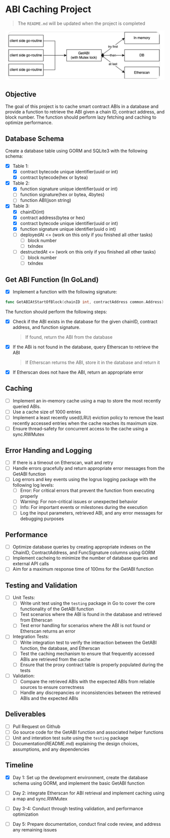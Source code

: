# ABI Caching Project

> The `README.md` will be updated when the project is completed

![image-20240415085028979](README/image-20240415085028979.png)

## Objective

The goal of this project is to cache smart contract ABIs in a database and provide a function to retrieve the ABI given a chain ID, contract address, and block number. The function should perform lazy fetching and caching to optimize performance.

## Database Schema

Create a database table using GORM and SQLite3 with the following schema:

- [x] Table 1:
  - [x] contract bytecode unique identifier(uuid or int)
  - [x] contract bytecode(hex or bytea)

- [x] Table 2:
  - [x] function signature unique identifier(uuid or int)
  - [ ] function signature(hex or bytea, 4bytes)
  - [ ] function ABI(json string)
- [x] Table 3:
  - [x] chainID(int)
  - [x] contract address(bytea or hex)
  - [x] contract bytecode unique identifier(uuid or int)
  - [x] function signature unique identifier(uuid o int)
  - [ ] deployedAt <= (work on this only if you finished all other tasks)
    - [ ] block number
    - [ ] txIndex
  - [ ] destructedAt <= (work on this only if you finished all other tasks)
    - [ ] block number
    - [ ] txIndex

## Get ABI Function (In GoLand)

- [x] Implement a function with the following signature:

```go
func GetABIAtStartOfBlock(chainID int, contractAddress common.Address) ([]byte, error)
```

The function should perform the following steps:

- [x] Check if the ABI exists in the database for the given chainID, contract address, and function signature.

  > If found, return the ABI from the database

- [x] If the ABi is not found in the database, query Etherscan to retrieve the ABI

  > If Etherscan returns the ABI, store it in the database and return it

- [x] If Etherscan does not have the ABI, return an appropriate error

## Caching

- [ ] Implement an in-memory cache using a map to store the most recently queried ABIs.
- [ ] Use a cache size of 1000 entries
- [ ] Implement a least recently used(LRU) eviction policy to remove the least recently accessed entries when the cache reaches its maximum size.
- [ ] Ensure thread-safety for concurrent access to the cache using a sync.RWMutex

## Error Handing and Logging

- [ ] If there is a timeout on Etherscan, wait and retry
- [ ] Handle errors gracefully and return appropriate error messages from the GetABI function
- [ ] Log errors and key events using the logrus logging package with the following log levels:
  - [ ] Error: For critical errors that prevent the function from executing properly
  - [ ] Warning: For non-critical issues or unexpected behavior
  - [ ] Info: For important events or milestones during the execution
  - [ ] Log the input parameters, retrieved ABI, and any error messages for debugging purposes

## Performance

- [ ] Optimize database queries by creating appropriate indexes on the ChainID, ContractAddress, and FuncSignature columns using GORM
- [ ] Implement cacheing to minimize the number of database queries and external API calls
- [ ] Aim for a maximum response time of 100ms for the GetABI function

## Testing and Validation

- [ ] Unit Tests:
  - [ ] Write unit test using the `testing` package in Go to cover the core functionality of the GetABI function
  - [ ] Test scenarios where the ABI is found in the database and retrieved from Etherscan
  - [ ] Test error handling for scenarios where the ABI is not found or Etherscan returns an error
- [ ] Integration Tests:
  - [ ] Write integration test to verify the interaction between the GetABI function, the database, and Etherscan
  - [ ] Test the caching mechanism to ensure that frequently accessed ABIs are retrieved from the cache
  - [ ] Ensure that the proxy contract table is properly populated during the tests
- [ ] Validation:
  - [ ] Compare the retrieved ABIs with the expected ABIs from reliable sources to ensure correctness
  - [ ] Handle any discrepancies or inconsistencies between the retrieved ABIs and the expected ABIs

## Deliverables

- [ ] Pull Request on Github
- [ ] Go source code for the GetABI function and associated helper functions
- [ ] Unit and interation test suite using the `testing` package
- [ ] Documentation(README.md) explaining the design choices, assumptions, and any dependencies

## Timeline

- [x] Day 1: Set up the development environment, create the database schema using GORM, and implement the basic GetABI function
- [ ] Day 2: integrate Etherscan for ABI retrieval and implement caching using a map and sync.RWMutex
- [ ] Day 3-4: Conduct through testing validation, and performance optimization
- [ ] Day 5: Prepare documentation, conduct final code review, and address any remaining issues

